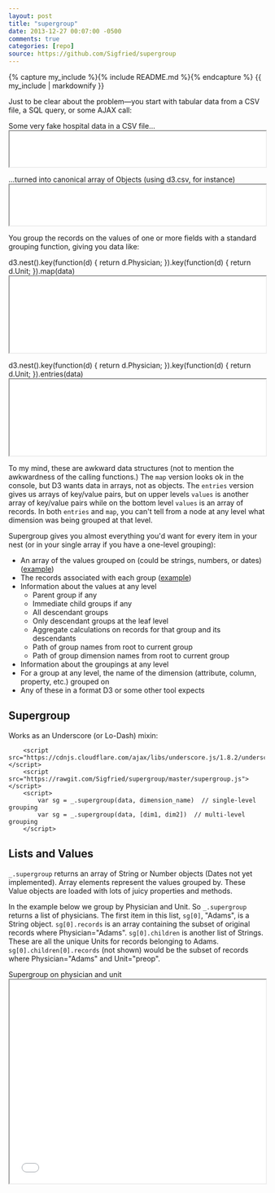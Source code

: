 ```yaml
---
layout: post
title: "supergroup"
date: 2013-12-27 00:07:00 -0500
comments: true
categories: [repo]
source: https://github.com/Sigfried/supergroup
---
```



<script src="https://cdnjs.cloudflare.com/ajax/libs/underscore.js/1.8.2/underscore.js"></script>
<script src="https://cdnjs.cloudflare.com/ajax/libs/d3/3.5.5/d3.js"></script>
<script src="https://rawgit.com/Sigfried/supergroup/master/supergroup.js"></script>
<script src="/supergroup/examples_gist/prism.js"></script>
<!-- more -->

{% capture my_include %}{% include README.md %}{% endcapture %}
{{ my_include | markdownify }}

Just to be clear about the problem&mdash;you start with tabular data from a CSV
file, a SQL query, or some AJAX call:
<p><span class="iframe">Some very fake hospital data in a CSV file...</span>
<iframe width="100%" height="70px" src="/supergroup/examples_gist/examples.html?data">
</iframe></p>

<p><span class="iframe">...turned into canonical array of Objects (using d3.csv, for instance)</span>
<iframe width="100%" height="80px" src="/supergroup/examples_gist/examples.html?json">
</iframe></p>

You group the records on the values of one or more fields with a standard
grouping function, giving you data like:

<p><span class="iframe">d3.nest().key(function(d) { return d.Physician; }).key(function(d) { return d.Unit; }).map(data)</span>
<iframe width="100%" height="150px" src="/supergroup/examples_gist/examples.html?d3map">
</iframe></p>
<p><span class="iframe">d3.nest().key(function(d) { return d.Physician; }).key(function(d) { return d.Unit; }).entries(data)</span>
<iframe width="100%" height="150px" src="/supergroup/examples_gist/examples.html?d3nest">
</iframe></p>

To my mind, these are awkward data structures (not to mention the awkwardness
of the calling functions.) The ```map``` version looks ok in the console, but
D3 wants data in arrays, not as objects. The ```entries``` version gives us
arrays of key/value pairs, but on upper levels ```values``` is another array of
key/value pairs while on the bottom level ```values``` is an array of records. In
both ```entries``` and ```map```, you can't tell from a node at any level what
dimension was being grouped at that level. 

Supergroup gives you almost everything you'd want for every item in your nest
(or in your single array if you have a one-level grouping):

  - An array of the values grouped on (could be strings, numbers, or dates) ([example](#sgphysunit))
  - The records associated with each group ([example](#records))
  - Information about the values at any level
    - Parent group if any
    - Immediate child groups if any
    - All descendant groups
    - Only descendant groups at the leaf level
    - Aggregate calculations on records for that group and its descendants
    - Path of group names from root to current group
    - Path of group dimension names from root to current group
  - Information about the groupings at any level
  - For a group at any level, the name of the dimension (attribute, column, property, etc.) grouped on
  - Any of these in a format D3 or some other tool expects
  
## Supergroup

  Works as an Underscore (or Lo-Dash) mixin: 
```
    <script src="https://cdnjs.cloudflare.com/ajax/libs/underscore.js/1.8.2/underscore.js"></script>
    <script src="https://rawgit.com/Sigfried/supergroup/master/supergroup.js"></script>
    <script>
        var sg = _.supergroup(data, dimension_name)  // single-level grouping
        var sg = _.supergroup(data, [dim1, dim2])  // multi-level grouping
    </script>
```

## Lists and Values

  ```_.supergroup``` returns an array of String or Number objects (Dates not yet
  implemented). Array elements represent the values grouped by. These Value 
  objects are loaded with lots of juicy properties and methods.

  In the example below we group by Physician and Unit. So ```_.supergroup```
  returns a list of physicians.  The first item in this list, ```sg[0]```,
  "Adams", is a String object. ```sg[0].records``` is an array containing the
  subset of original records where Physician="Adams".  ```sg[0].children```
  is another list of Strings. These are all the unique Units for records belonging
  to Adams. ```sg[0].children[0].records``` (not shown) would be the subset of
  records where Physician="Adams" and Unit="preop".

  <a id='sgphysunit'></a>
  <p><span class="iframe">Supergroup on physician and unit</span>
  <iframe width="100%" height="400px" src="/supergroup/examples_gist/examples.html?sgphysunit">
  </iframe></p>
  
